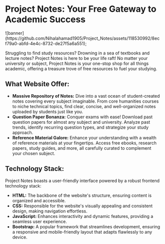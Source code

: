 
<h1>Project Notes: Your Free Gateway to Academic Success</h1>
![banner](https://github.com/Nihalahamad1905/Project_Notes/assets/118530992/8ecf79a0-abfd-4e4c-8732-de27f5a6a551);


<p>Struggling to find study resources? Drowning in a sea of textbooks and lecture notes? Project Notes is here to be your life raft! No matter your university or subject, Project Notes is your one-stop shop for all things academic, offering a treasure trove of free resources to fuel your studying.</p>

<h2>What Website Offer:</h2>
        <ul>
            <li>
                <strong>Massive Repository of Notes:</strong> Dive into a vast ocean of student-created notes covering every subject imaginable. From core humanities courses to niche technical topics, find clear, concise, and well-organized notes uploaded by students just like you.
            </li>
            <li>
                <strong>Question Paper Bonanza:</strong> Conquer exams with ease! Download past question papers for almost any subject and university. Analyze past trends, identify recurring question types, and strategize your study approach.
            </li>
            <li>
                <strong>Reference Material Galore:</strong> Enhance your understanding with a wealth of reference materials at your fingertips. Access free ebooks, research papers, study guides, and more, all carefully curated to complement your chosen subject.
            </li>
</ul>
  


<h2>Technology Stack:</h2>
        <p>Project Notes boasts a user-friendly interface powered by a robust frontend technology stack:</p>
        <ul>
            <li>
                <strong>HTML:</strong> The backbone of the website's structure, ensuring content is organized and accessible.
            </li>
            <li>
                <strong>CSS:</strong> Responsible for the website's visually appealing and consistent design, making navigation effortless.
            </li>
            <li>
                <strong>JavaScript:</strong> Enhances interactivity and dynamic features, providing a seamless user experience.
            </li>
            <li>
                <strong>Bootstrap:</strong> A popular framework that streamlines development, ensuring a responsive and mobile-friendly layout that adapts flawlessly to any device.
            </li>
        </ul>



  


